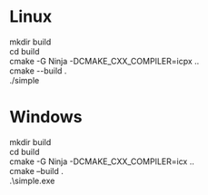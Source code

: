# Linux
mkdir build  
cd build  
cmake -G Ninja -DCMAKE_CXX_COMPILER=icpx ..  
cmake --build .  
./simple  

# Windows
mkdir build  
cd build  
cmake -G Ninja -DCMAKE_CXX_COMPILER=icx ..  
cmake –build .  
.\simple.exe  